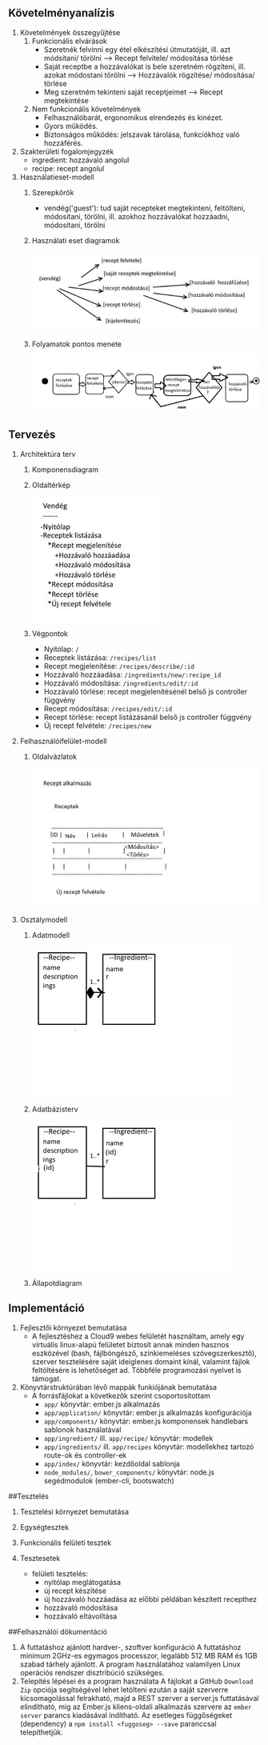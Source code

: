 
## Követelményanalízis

1. Követelmények összegyűjtése
	1. Funkcionális elvárások
		- Szeretnék felvinni egy étel elkészítési útmutatóját, ill. azt módsítani/ törölni --> Recept felvitele/ módosítása törlése
		- Saját receptbe a hozzávalókat is bele szeretném rögzíteni, ill. azokat módostani törölni --> Hozzávalók rögzítése/ módosítása/ törlése
		- Meg szeretném tekinteni saját receptjeimet --> Recept megtekintése
	2. Nem funkcionális követelmények
		- Felhasználóbarát, ergonomikus elrendezés és kinézet.
		- Gyors működés.
		- Biztonságos működés: jelszavak tárolása, funkciókhoz való hozzáférés.
2. Szakterületi fogalomjegyzék
	- ingredient: hozzávaló angolul
	- recipe: recept angolul
3. Használatieset-modell
	1. Szerepkörök
		- vendég('guest'):  tud saját recepteket megtekinteni, feltölteni, módosítani, törölni, ill. azokhoz hozzávalókat hozzáadni, módosítani, törölni
	2. Használati eset diagramok

		![nincs_meg](docs/images/usecase.jpg)

	3. Folyamatok pontos menete

		![nincs_meg](docs/images/folyamat.jpg)



## Tervezés

1. Architektúra terv
	1. Komponensdiagram
	2. Oldaltérkép

		![nincs_meg](docs/images/oldalterkep.jpg)

	3. Végpontok
		- Nyitólap: `/`
		- Receptek listázása: `/recipes/list`
		- Recept megjelenítése: `/recipes/describe/:id`
		- Hozzávaló hozzáadása: `/ingredients/new/:recipe_id`
		- Hozzávaló módosítása: `/ingredients/edit/:id`
		- Hozzávaló törlése: recept megjelenítésénél belső js controller függvény
		- Recept módosítása: `/recipes/edit/:id`
		- Recept törlése: recept listázásánál belső js controller függvény
		- Új recept felvétele: `/recipes/new`
2. Felhasználóifelület-modell
	1. Oldalvázlatok
	
		![nincs_meg](docs/images/oldalterv_rc.jpg)

3. Osztálymodell
	1. Adatmodell

		![nincs_meg](docs/images/adatmodell.jpg)

	2. Adatbázisterv

		![nincs_meg](docs/images/adatbterv.jpg)

	3. Állapotdiagram


## Implementáció

1. Fejlesztői környezet bemutatása
	- A fejlesztéshez a Cloud9 webes felületét használtam, amely egy virtuális linux-alapú felületet biztosít annak minden hasznos eszközével (bash, fájlböngésző, színkiemeléses szövegszerkesztő), szerver tesztelésére saját ideiglenes domaint kínál, valamint fájlok feltöltésére  is lehetőséget ad. Többféle programozási nyelvet is támogat.
2. Könyvtárstruktúrában lévő mappák funkiójának bemutatása
	- A forrásfájlokat a következők szerint csoportosítottam
		- `app/` könyvtár: ember.js alkalmazás
		- `app/application/` könyvtár: ember.js alkalmazás konfigurációja
		- `app/components/` könyvtár: ember.js komponensek handlebars sablonok használatával
		- `app/ingredient/` ill. `app/recipe/` könyvtár: modellek
		- `app/ingredients/` ill. `app/recipes` könyvtár: modellekhez tartozó route-ok és controller-ek
		- `app/index/` könyvtár: kezdőoldal sablonja
		- `node_modules/`, `bower_components/` könyvtár: node.js segédmodulok (ember-cli, bootswatch)


##Tesztelés

1. Tesztelési környezet bemutatása

2. Egységtesztek

3. Funkcionális felületi tesztek

4. Tesztesetek
	- felületi tesztelés:
		- nyitólap meglátogatása
		- új recept készítése
		- új hozzávaló hozzáadása az előbbi példában készített recepthez
		- hozzávaló módosítása
		- hozzávaló eltávolítása


##Felhasználói dökumentáció

1. A futtatáshoz ajánlott hardver-, szoftver konfiguráció
	A futtatáshoz minimum 2GHz-es egymagos processzor, legalább 512 MB RAM és 1GB szabad tárhely ajánlott. A program használatához valamilyen Linux operációs rendszer disztribúció szükséges.
2. Telepítés lépései és a program használata
	A fájlokat a GitHub `Download Zip` opciója segítségével lehet letölteni ezután a saját szerverre kicsomagolással felrakható, majd a REST szerver a server.js futtatásával elindítható, mig az Ember.js kliens-oldali alkalmazás szervere az `ember server` parancs kiadásával indítható. Az esetleges függőségeket (dependency) a `npm install <fuggoseg> --save` paranccsal telepíthetjük.
